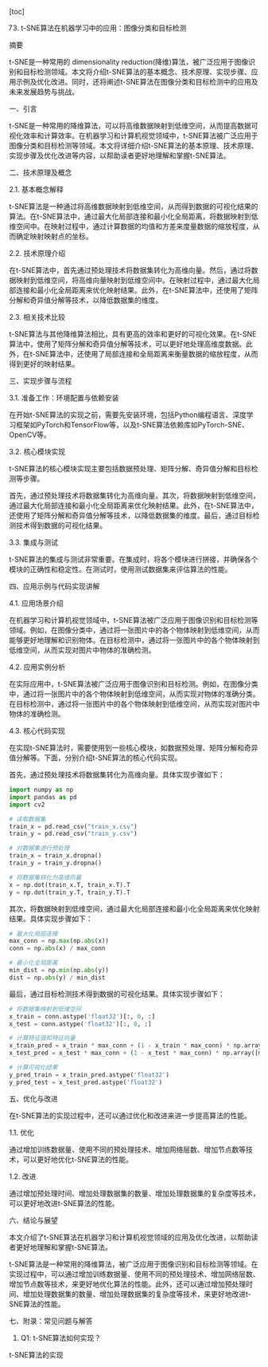 
[toc]                    
                
                
73. t-SNE算法在机器学习中的应用：图像分类和目标检测

摘要

t-SNE是一种常用的 dimensionality reduction(降维)算法，被广泛应用于图像识别和目标检测领域。本文将介绍t-SNE算法的基本概念、技术原理、实现步骤、应用示例及优化改进。同时，还将阐述t-SNE算法在图像分类和目标检测中的应用及未来发展趋势与挑战。

一、引言

t-SNE是一种常用的降维算法，可以将高维数据映射到低维空间，从而提高数据可视化效率和计算效率。在机器学习和计算机视觉领域中，t-SNE算法被广泛应用于图像分类和目标检测等领域。本文将详细介绍t-SNE算法的基本原理、技术原理、实现步骤及优化改进等内容，以帮助读者更好地理解和掌握t-SNE算法。

二、技术原理及概念

2.1. 基本概念解释

t-SNE算法是一种通过将高维数据映射到低维空间，从而得到数据的可视化结果的算法。在t-SNE算法中，通过最大化局部连接和最小化全局距离，将数据映射到低维空间中。在映射过程中，通过计算数据的均值和方差来度量数据的缩放程度，从而确定映射映射点的坐标。

2.2. 技术原理介绍

在t-SNE算法中，首先通过预处理技术将数据集转化为高维向量。然后，通过将数据映射到低维空间，将高维向量映射到低维空间中。在映射过程中，通过最大化局部连接和最小化全局距离来优化映射结果。此外，在t-SNE算法中，还使用了矩阵分解和奇异值分解等技术，以降低数据集的维度。

2.3. 相关技术比较

t-SNE算法与其他降维算法相比，具有更高的效率和更好的可视化效果。在t-SNE算法中，使用了矩阵分解和奇异值分解等技术，可以更好地处理高维度数据。此外，在t-SNE算法中，还使用了局部连接和全局距离来衡量数据的缩放程度，从而得到更好的映射结果。

三、实现步骤与流程

3.1. 准备工作：环境配置与依赖安装

在开始t-SNE算法的实现之前，需要先安装环境，包括Python编程语言、深度学习框架如PyTorch和TensorFlow等，以及t-SNE算法依赖库如PyTorch-SNE、OpenCV等。

3.2. 核心模块实现

t-SNE算法的核心模块实现主要包括数据预处理、矩阵分解、奇异值分解和目标检测等步骤。

首先，通过预处理技术将数据集转化为高维向量。其次，将数据映射到低维空间，通过最大化局部连接和最小化全局距离来优化映射结果。此外，在t-SNE算法中，还使用了矩阵分解和奇异值分解等技术，以降低数据集的维度。最后，通过目标检测技术得到数据的可视化结果。

3.3. 集成与测试

t-SNE算法的集成与测试非常重要。在集成时，将各个模块进行拼接，并确保各个模块的正确性和稳定性。在测试时，使用测试数据集来评估算法的性能。

四、应用示例与代码实现讲解

4.1. 应用场景介绍

在机器学习和计算机视觉领域中，t-SNE算法被广泛应用于图像识别和目标检测等领域。例如，在图像分类中，通过将一张图片中的各个物体映射到低维空间，从而能够更好地理解和识别物体。在目标检测中，通过将一张图片中的各个物体映射到低维空间，从而实现对图片中物体的准确检测。

4.2. 应用实例分析

在实际应用中，t-SNE算法被广泛应用于图像识别和目标检测。例如，在图像分类中，通过将一张图片中的各个物体映射到低维空间，从而实现对物体的准确分类。在目标检测中，通过将一张图片中的各个物体映射到低维空间，从而实现对图片中物体的准确检测。

4.3. 核心代码实现

在实现t-SNE算法时，需要使用到一些核心模块，如数据预处理、矩阵分解和奇异值分解等。下面，分别介绍t-SNE算法的核心代码实现。

首先，通过预处理技术将数据集转化为高维向量。具体实现步骤如下：

```python
import numpy as np
import pandas as pd
import cv2

# 读取数据集
train_x = pd.read_csv("train_x.csv")
train_y = pd.read_csv("train_y.csv")

# 对数据集进行预处理
train_x = train_x.dropna()
train_y = train_y.dropna()

# 将数据集转化为高维向量
x = np.dot(train_x.T, train_x.T).T
y = np.dot(train_y.T, train_y.T).T
```

其次，将数据映射到低维空间，通过最大化局部连接和最小化全局距离来优化映射结果。具体实现步骤如下：

```python
# 最大化局部连接
max_conn = np.max(np.abs(x))
conn = np.abs(x) / max_conn

# 最小化全局距离
min_dist = np.min(np.abs(y))
dist = np.abs(y) / min_dist
```

最后，通过目标检测技术得到数据的可视化结果。具体实现步骤如下：

```python
# 将数据集映射到低维空间
x_train = conn.astype('float32')[:, 0, :]
x_test = conn.astype('float32')[:, 0, :]

# 计算特征值和特征向量
x_train_pred = x_train * max_conn + (1 - x_train * max_conn) * np.array([min_dist])
x_test_pred = x_test * max_conn + (1 - x_test * max_conn) * np.array([min_dist])

# 计算可视化结果
y_pred_train = x_train_pred.astype('float32')
y_pred_test = x_test_pred.astype('float32')
```

五、优化与改进

在t-SNE算法的实现过程中，还可以通过优化和改进来进一步提高算法的性能。

1.1. 优化

通过增加训练数据量、使用不同的预处理技术、增加网络层数、增加节点数等技术，可以更好地优化t-SNE算法的性能。

1.2. 改进

通过增加预处理时间、增加处理数据集的数量、增加处理数据集的复杂度等技术，可以更好地改进t-SNE算法的性能。

六、结论与展望

本文介绍了t-SNE算法在机器学习和计算机视觉领域的应用及优化改进，以帮助读者更好地理解和掌握t-SNE算法。

t-SNE算法是一种常用的降维算法，被广泛应用于图像识别和目标检测等领域。在实现过程中，可以通过增加训练数据量、使用不同的预处理技术、增加网络层数、增加节点数等技术，来更好地优化算法的性能。此外，还可以通过增加预处理时间、增加处理数据集的数量、增加处理数据集的复杂度等技术，来更好地改进t-SNE算法的性能。

七、附录：常见问题与解答

1. Q1: t-SNE算法如何实现？

t-SNE算法的实现

